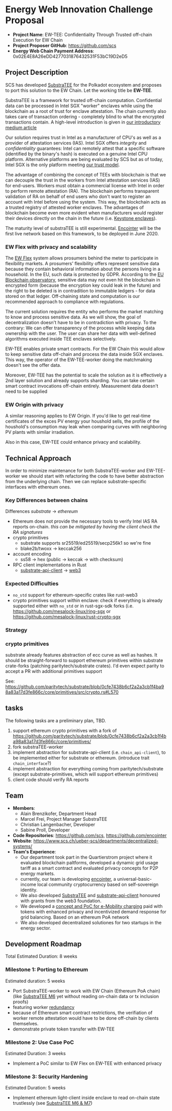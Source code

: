 # Energy Web Innovation Challenge Proposal
* **Project Name**: EW-TEE: Confidentiality Through Trusted off-chain Execution for EW Chain
* **Project Proposer GitHub**: https://github.com/scs
* **Energy Web Chain Payment Address**: 0x02E4E8A26eDD4277031876432531F53bC19D2eD5

## Project Description

SCS has developed [SubstraTEE](https://www.substratee.com) for the Polkadot ecosystem and proposes to port this solution to the EW Chain. Let the working title be **EW-TEE**.

SubstraTEE is a framework for trusted off-chain computation. Confidential data can be processed in Intel SGX "worker" enclaves while using the blockchain as a root of trust for enclave attestation. The chain currently also takes care of transaction ordering - completely blind to what the encrypted transactions contain. A high-level introduction is given in [our introductory medium article](https://medium.com/polkadot-network/have-a-tee-with-polkadot-7ea052e4d69a)

Our solution requires trust in Intel as a manufacturer of CPU's as well as a provider of attestation services (IAS). Intel SGX offers *integrity* and *confidentiality* guarantees: Intel can remotely attest that a specific software (identified by the binary's hash) is executed on a genuine Intel CPU platform. Alternative platforms are being evaluated by SCS but as of today, Intel SGX is the only platform meeting [our trust model](https://www.substratee.com/security.html).

The advantage of combining the concept of TEEs with blockchain is that we can decouple the trust in the workers from Intel attestation services (IAS) for end-users. Workers must obtain a commercial license with Intel in order to perform remote attestation (RA). The blockchain performs transparent validation of RA on behalf of end users who don't want to register an account with Intel before using the system. This way, the blockchain acts as a trusted registry of attested worker enclaves. The advantages of blockchain become even more evident when manufacturers would register their devices directly on the chain in the future (i.e. [Keystone enclaves](https://keystone-enclave.org/)).

The maturity level of substraTEE is still experimental. [Encointer](https://encointer.org) will be the first live network based on this framework, to be deployed in June 2020. 

### EW Flex with privacy and scalability

The [EW Flex](https://www.energyweb.org/technology/toolkits/ew-flex/) system allows prosumers behind the meter to participate in flexibility markets. A prosumers' flexibility offers represent sensitive data because they contain behavioral information about the persons living in a household. In the EU, such data is protected by GDPR. According to the [EU Blockchain observatory](https://www.eublockchainforum.eu/sites/default/files/reports/20181016_report_gdpr.pdf?width=1024&height=800&iframe=true), sensitive data may not even hit the blockchain in encrypted form (because the encryption key could leak in the future) and the right to be deleted is in contradition to immutable ledgers - for data stored on that ledger. Off-chaining state and computation is our recommended approach to compliance with regulations.

The current solution requires the entity who performs the market matching to know and process sensitive data. As we will show, the goal of decentralization doesn't have to be in contradiction with privacy. To the contrary: We can offer transparency of the process while keeping data ownership with the user. The user can share her data with well-defined algorithms executed inside TEE enclaves selectively.

EW-TEE enables private smart contracts. For the EW Chain this would allow to keep sensitive data off-chain and process the data inside SGX enclaves. This way, the operator of the EW-TEE-worker doing the matchmaking doesn't see the offer data.

Moreover, EW-TEE has the potential to scale the solution as it is effectively a 2nd layer solution and already supports sharding. You can take certain smart contract invocations off-chain entirely. Measurement data doesn't need to be supplied

### EW Origin with privacy

A similar reasoning applies to EW Origin. If you'd like to get real-time certificates of the exces PV energy your houshold sells, the profile of the houshold's consumption may leak when comparing curves with neighboring PV plants with similar irradiation.

Also in this case, EW-TEE could enhance privacy and scalability.

## Technical Approach

In order to minimize maintenance for both SubstraTEE-worker and EW-TEE-worker we should start with refactoring the code to have better abstraction from the underlying chain. Then we can replace substrate-specific interfaces with ethereum ones.

### Key Differences between chains
Differences *substrate* -> *ethereum*

* Ethereum does not provide the necessary tools to verify Intel IAS RA reports on-chain. *this can be mitigated by having the client check the RA signatures*
* crypto primitives
  * substrate supports sr25519/ed25519/secp256k1 so we're fine
  * blake2b/twoxx -> keccak256
* account encoding
  * ss58 -> hex (public -> keccak -> with checksum)
* RPC client implementations in Rust
  * [substrate-api-client](https://github.com/scs/substrate-api-client) -> [web3](https://github.com/tomusdrw/rust-web3)

### Expected Difficulties
* `no_std` support for ethereum-specific crates like rust-web3
* crypto primitives support within enclave: check if everything is already supported either with `no_std` or in rust-sgx-sdk forks (i.e. https://github.com/mesalock-linux/ring-sgx or https://github.com/mesalock-linux/rust-crypto-sgx

### Strategy

### crypto primitives
substrate already features abstraction of ecc curve as well as hashes. It should be straight-forward to support ethereum primitives within substrate crate-forks (patching paritytech/substrate crates). I'd even expect parity to accept a PR with additional primitives support

See: https://github.com/paritytech/substrate/blob/0cfe7438b6cf2a2a3cb1f4ba98a83a17d3fe866c/core/primitives/src/crypto.rs#L570

## tasks
The following tasks are a preliminary plan, TBD.
1. support ethereum crypto primitives with a fork of https://github.com/paritytech/substrate/blob/0cfe7438b6cf2a2a3cb1f4ba98a83a17d3fe866c/core/primitives/
1. fork substraTEE-worker
1. implement abstraction for substrate-api-client (i.e. `chain_api-client`), to be implemented either for substrate or ethereum. (introduce trait `chain_interface`?)
1. implement abstraction for everything coming from paritytech/substrate (except substrate-primitives, which will support ethereum primitives)
1. client code should verify RA reports



## Team
* **Members**: 
  * Alain Brenzikofer, Department Head
  * Marcel Frei, Project Manager SubstraTEE
  * Christian Langenbacher, Developer
  * Sabine Proll, Developer
* **Code Repositories**: https://github.com/scs, https://github.com/encointer
* **Website**: https://www.scs.ch/ueber-scs/departments/decentralized-systems/
* **Team's Experience**:
  * Our department took part in the Quartierstrom project where it evaluated blockchain paltforms, developed a dynamic grid usage tariff as a smart contract and evaluated privacy concepts for P2P energy markets.
  * currently, our team is developing [encointer](https://encointer.org), a universal-basic-income local community cryptocurrency based on self-sovereign identity.
  * We also developed [SubstraTEE](https://www.substratee.com) and [substrate-api-client](https://github.com/scs/substrate-api-client) honoured with grants from the web3 foundation.
  * We developed a [concept and PoC for e-Mobility charging](https://youtu.be/xJUKNlV79pg) paid with tokens with enhanced privacy and incentivized demand response for grid balancing. Based on an ethereum PoA network
  * We also developed decentralized solutiones for two startups in the energy sector.

## Development Roadmap
Total Estimated Duration: 8 weeks

### Milestone 1: Porting to Ethereum
Estimated duration: 5 weeks
* Port SubstraTEE-worker to work with EW Chain (Ethereum PoA chain) (like [SubstraTEE M6](https://www.substratee.com/roadmap.html) yet without reading on-chain data or tx inclusion proofs)
* featuring worker [redundancy](https://www.substratee.com/design.html#redundancy-m3-onwards)
* because of Ethereum smart contract restrictions, the verifiation of worker remote attestation would have to be done off-chain by clients themselves.
* demonstrate private token transfer with EW-TEE

### Milestone 2: Use Case PoC
Estimated Duration: 3 weeks

* Implement a PoC similar to EW Flex on EW-TEE with enhanced privacy

### Milestone 3: Security Hardening
Estimated Duration: 5 weeks
* Implement ethereum light-client inside enclave to read on-chain state trustlessly (see [SubstraTEE M6 & M7](https://www.substratee.com/roadmap.html))

